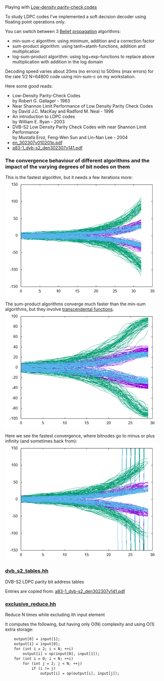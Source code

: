 
Playing with [Low-density parity-check codes](https://en.wikipedia.org/wiki/Low-density_parity-check_code)

To study LDPC codes I've implemented a soft decision decoder using floating point operations only.

You can switch between 3 [Belief propagation](https://en.wikipedia.org/wiki/Belief_propagation) algorithms:

* min-sum-c algorithm: using minimum, addition and a correction factor
* sum-product algorithm: using tanh+atanh-functions, addition and multiplication
* log-sum-product algorithm: using log+exp-functions to replace above multiplication with addition in the log domain

Decoding speed varies about 20ms (no errors) to 500ms (max errors) for the rate 1/2 N=64800 code using min-sum-c on my workstation.

Here some good reads:
* Low-Density Parity-Check Codes  
by Robert G. Gallager - 1963
* Near Shannon Limit Performance of Low Density Parity Check Codes  
by David J.C. MacKay and Radford M. Neal - 1996
* An introduction to LDPC codes  
by William E. Ryan - 2003
* DVB-S2 Low Density Parity Check Codes with near Shannon Limit Performance  
by Mustafa Eroz, Feng-Wen Sun and Lin-Nan Lee - 2004
* [en_302307v010201p.pdf](http://www.etsi.org/deliver/etsi_en/302300_302399/302307/01.02.01_60/en_302307v010201p.pdf)
* [a83-1_dvb-s2_den302307v141.pdf](https://www.dvb.org/resources/public/standards/a83-1_dvb-s2_den302307v141.pdf)

### The convergence behaviour of different algorithms and the impact of the varying degrees of bit nodes on them

This is the fastest algorithm, but it needs a few iterations more:
![min-sum-c](min-sum-c.png)

The sum-product algorithms converge much faster than the min-sum algorithms, but they involve [transcendental functions](https://en.wikipedia.org/wiki/Transcendental_function).
![log-sum-product](log-sum-product.png)

Here we see the fastest convergence, where bitnodes go to minus or plus infinity (and sometimes back from):
![sum-product](sum-product.png)

### [dvb_s2_tables.hh](dvb_s2_tables.hh)

DVB-S2 LDPC parity bit address tables

Entries are copied from: [a83-1_dvb-s2_den302307v141.pdf](https://www.dvb.org/resources/public/standards/a83-1_dvb-s2_den302307v141.pdf)

### [exclusive_reduce.hh](exclusive_reduce.hh)

Reduce N times while excluding ith input element

It computes the following, but having only O(N) complexity and using O(1) extra storage:

```
	output[0] = input[1];
	output[1] = input[0];
	for (int i = 2; i < N; ++i)
		output[i] = op(input[0], input[1]);
	for (int i = 0; i < N; ++i)
		for (int j = 2; j < N; ++j)
			if (i != j)
				output[i] = op(output[i], input[j]);
```


